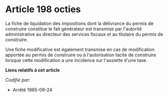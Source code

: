 # Article 198 octies

La fiche de liquidation des impositions dont la délivrance du permis de construire constitue le fait générateur est transmise
par l'autorité administrative au directeur des services fiscaux et au titulaire du permis de construire.

Une fiche modificative est également transmise en cas de modification apportée au permis de construire ou à l'autorisation
tacite de construire lorsque cette modification a une incidence sur l'assiette d'une taxe.

**Liens relatifs à cet article**

_Codifié par_:

  - Arrêté 1985-09-24
